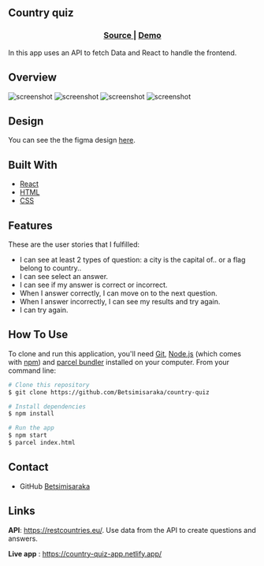 ## Country quiz

<div align="center">
  <h3>
    <a href="https://github.com/Betsimisaraka/country-quiz">
      Source
    </a>
    <span> | </span>
    <a href="http://country-quiz.anita.onja.org">
      Demo
    </a>
  </h3>
</div>

In this app uses an API to fetch Data and React to handle the frontend.

## Overview

![screenshot](./assets/hover.webp)
![screenshot](./assets/wrong.webp)
![screenshot](./assets/result.webp)
![screenshot](./assets/page.webp)

## Design

You can see the the figma design [here](https://www.figma.com/file/Gw0ZNBbYN8asqFlZWy3jG1).

## Built With

- [React](https://reactjs.org/)
- [HTML](https://html.org/)
- [CSS](https://css.org)

## Features

These are the user stories that I fulfilled:

- I can see at least 2 types of question: a city is the capital of.. or a flag belong to country..
- I can see select an answer.
- I can see if my answer is correct or incorrect.
- When I answer correctly, I can move on to the next question.
- When I answer incorrectly, I can see my results and try again.
- I can try again.

## How To Use

<!-- Example: -->

To clone and run this application, you'll need [Git](https://git-scm.com), [Node.js](https://nodejs.org/en/download/) (which comes with [npm](http://npmjs.com)) and [parcel bundler](https://parceljs.org/getting_started.html) installed on your computer. From your command line:

```bash
# Clone this repository
$ git clone https://github.com/Betsimisaraka/country-quiz

# Install dependencies
$ npm install

# Run the app
$ npm start
$ parcel index.html
```

## Contact

- GitHub [Betsimisaraka](https://{github.com/Betsimisaraka})

## Links

**API**: https://restcountries.eu/. Use data from the API to create questions and answers.

**Live app** : https://country-quiz-app.netlify.app/
